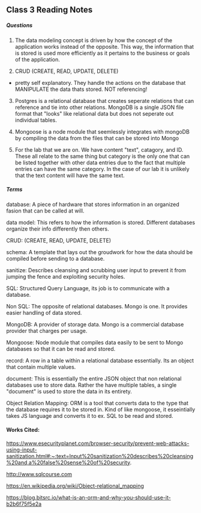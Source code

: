## Class 3 Reading Notes

##### Questions

1. The data modeling concept is driven by how the concept of the application works instead of the opposite. This way, the information that is stored is used more efficiently as it pertains to the business or goals of the application.

2. CRUD (CREATE, READ, UPDATE, DELETE)
  - pretty self explanatory. They handle the actions on the database that MANIPULATE the data thats stored. NOT referencing!

3. Postgres is a relational database that creates seperate relations that can reference and tie into other relations. MongoDB is a single JSON file format that "looks" like relational data but does not seperate out individual tables.

4. Mongoose is a node module that seemlessly integrates with mongoDB by compiling the data from the files that can be stored into Mongo

5. For the lab that we are on. We have content "text", catagory, and ID. These all relate to the same thing but category is the only one that can be listed together with other data entries due to the fact that multiple entries can have the same category. In the case of our lab it is unlikely that the text content will have the same text.

##### Terms

database: A piece of hardware that stores information in an organized fasion that can be called at will.

data model: This refers to how the information is stored. Different databases organize their info differently then others.

CRUD: (CREATE, READ, UPDATE, DELETE)

schema: A template that lays out the groudwork for how the data should be compiled before sending to a database.

sanitize: Describes cleansing and scrubbing user input to prevent it from jumping the fence and exploiting security holes.

SQL: Structured Query Language, its job is to communicate with a database.

Non SQL: The opposite of relational databases. Mongo is one. It provides easier handling of data stored.

MongoDB: A provider of storage data. Mongo is a commercial database provider that charges per usage.

Mongoose: Node module that compiles data easily to be sent to Mongo databases so that it can be read and stored.

record: A row in a table within a relational database essentially. Its an object that contain multiple values.

document: This is essentially the entire JSON object that non relational databases use to store data. Rather the have multiple tables, a single "document" is used to store the data in its entirety.

Object Relation Mapping: ORM is a tool that converts data to the type that the database requires it to be stored in. Kind of like mongoose, it esseintially takes JS language and converts it to ex. SQL to be read and stored. 


#### Works Cited:
https://www.esecurityplanet.com/browser-security/prevent-web-attacks-using-input-sanitization.html#:~:text=Input%20sanitization%20describes%20cleansing%20and,a%20false%20sense%20of%20security.

http://www.sqlcourse.com

https://en.wikipedia.org/wiki/Object-relational_mapping

https://blog.bitsrc.io/what-is-an-orm-and-why-you-should-use-it-b2b6f75f5e2a

